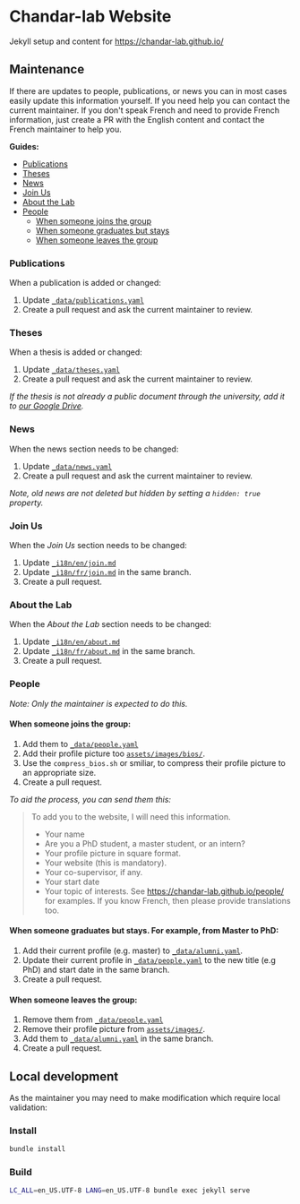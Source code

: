 # Chandar-lab Website

Jekyll setup and content for https://chandar-lab.github.io/

## Maintenance

If there are updates to people, publications, or news you can in most cases easily update this information yourself.
If you need help you can contact the current maintainer. If you don't speak French and need to provide French information,
just create a PR with the English content and contact the French maintainer to help you.

**Guides:**

* [Publications](#publications)
* [Theses](#theses)
* [News](#news)
* [Join Us](#join-us)
* [About the Lab](#about-the-lab)
* [People](#people)
  * [When someone joins the group](#when-someone-joins-the-group)
  * [When someone graduates but stays](#when-someone-graduates-but-stays-for-example-from-master-to-phd)
  * [When someone leaves the group](#when-someone-leaves-the-group)

### Publications

When a publication is added or changed:

1. Update [`_data/publications.yaml`](https://github.com/chandar-lab/chandar-lab.github.io/edit/main/_data/publications.yaml)
2. Create a pull request and ask the current maintainer to review.

### Theses

When a thesis is added or changed:

1. Update [`_data/theses.yaml`](https://github.com/chandar-lab/chandar-lab.github.io/edit/main/_data/theses.yaml)
2. Create a pull request and ask the current maintainer to review.

_If the thesis is not already a public document through the university, add it to [our Google Drive](https://drive.google.com/drive/folders/1g8dLImUtkY3PpmgXexx_HM3rNOZk1NYr)._

### News

When the news section needs to be changed:

1. Update [`_data/news.yaml`](https://github.com/chandar-lab/chandar-lab.github.io/edit/main/_data/news.yaml)
2. Create a pull request and ask the current maintainer to review.

_Note, old news are not deleted but hidden by setting a `hidden: true` property._

### Join Us

When the _Join Us_ section needs to be changed:

1. Update [`_i18n/en/join.md`](https://github.com/chandar-lab/chandar-lab.github.io/edit/main/_i18n/en/join.md)
2. Update [`_i18n/fr/join.md`](_i18n/fr/join.md) in the same branch.
3. Create a pull request.

### About the Lab

When the _About the Lab_ section needs to be changed:

1. Update [`_i18n/en/about.md`](https://github.com/chandar-lab/chandar-lab.github.io/edit/main/_i18n/en/about.md)
2. Update [`_i18n/fr/about.md`](_i18n/fr/about.md) in the same branch.
3. Create a pull request.

### People

_Note: Only the maintainer is expected to do this._

#### When someone joins the group:

1. Add them to [`_data/people.yaml`](https://github.com/chandar-lab/chandar-lab.github.io/edit/main/_data/people.yaml)
2. Add their profile picture too [`assets/images/bios/`](assets/images/bios/).
3. Use the `compress_bios.sh` or smiliar, to compress their profile picture to an appropriate size.
2. Create a pull request.

_To aid the process, you can send them this:_

> To add you to the website, I will need this information.
> * Your name
> * Are you a PhD student, a master student, or an intern?
> * Your profile picture in square format.
> * Your website (this is mandatory).
> * Your co-supervisor, if any.
> * Your start date
> * Your topic of interests. See https://chandar-lab.github.io/people/ for examples. If you know French, then please provide translations too.

#### When someone graduates but stays. For example, from Master to PhD:

1. Add their current profile (e.g. master) to [`_data/alumni.yaml`](https://github.com/chandar-lab/chandar-lab.github.io/edit/main/_data/alumni.yaml).
2. Update their current profile in [`_data/people.yaml`](_data/people.yaml) to the new title (e.g PhD) and start date in the same branch.
3. Create a pull request.

#### When someone leaves the group:

1. Remove them from [`_data/people.yaml`](https://github.com/chandar-lab/chandar-lab.github.io/edit/main/_data/people.yaml)
2. Remove their profile picture from [`assets/images/`](assets/images/).
2. Add them to [`_data/alumni.yaml`](_data/alumni.yaml) in the same branch.
3. Create a pull request.

## Local development

As the maintainer you may need to make modification which require local validation:

### Install

```bash
bundle install
```

### Build

```bash
LC_ALL=en_US.UTF-8 LANG=en_US.UTF-8 bundle exec jekyll serve
```
